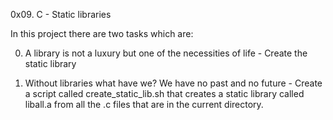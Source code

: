 0x09. C - Static libraries

In this project there are two tasks which are:

0. A library is not a luxury but one of the necessities of life - Create the static library

1. Without libraries what have we? We have no past and no future - Create a script called create_static_lib.sh that creates a static library called liball.a from all the .c files that are in the current directory.
